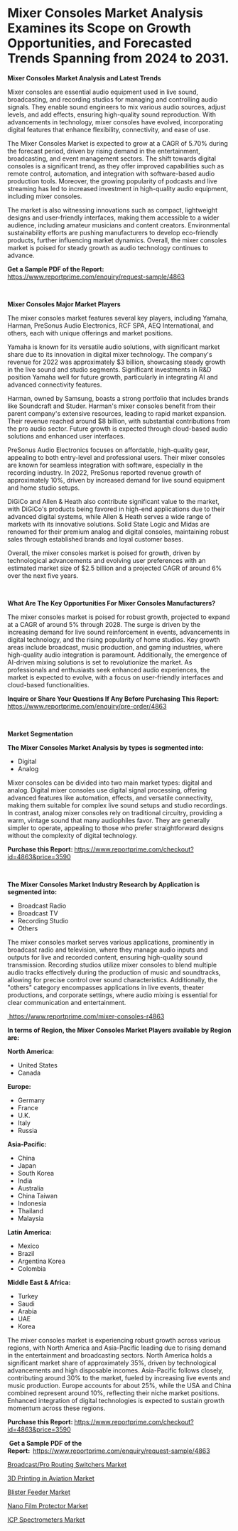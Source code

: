 <p><h1>Mixer Consoles Market Analysis Examines its Scope on Growth Opportunities, and Forecasted Trends Spanning from 2024 to 2031.</h1></p><p><strong>Mixer Consoles Market Analysis and Latest Trends</strong></p>
<p><p>Mixer consoles are essential audio equipment used in live sound, broadcasting, and recording studios for managing and controlling audio signals. They enable sound engineers to mix various audio sources, adjust levels, and add effects, ensuring high-quality sound reproduction. With advancements in technology, mixer consoles have evolved, incorporating digital features that enhance flexibility, connectivity, and ease of use.</p><p>The Mixer Consoles Market is expected to grow at a CAGR of 5.70% during the forecast period, driven by rising demand in the entertainment, broadcasting, and event management sectors. The shift towards digital consoles is a significant trend, as they offer improved capabilities such as remote control, automation, and integration with software-based audio production tools. Moreover, the growing popularity of podcasts and live streaming has led to increased investment in high-quality audio equipment, including mixer consoles.</p><p>The market is also witnessing innovations such as compact, lightweight designs and user-friendly interfaces, making them accessible to a wider audience, including amateur musicians and content creators. Environmental sustainability efforts are pushing manufacturers to develop eco-friendly products, further influencing market dynamics. Overall, the mixer consoles market is poised for steady growth as audio technology continues to advance.</p></p>
<p><strong>Get a Sample PDF of the Report:&nbsp;</strong> <a href="https://www.reportprime.com/enquiry/request-sample/4863">https://www.reportprime.com/enquiry/request-sample/4863</a></p>
<p>&nbsp;</p>
<p><strong>Mixer Consoles Major Market Players</strong></p>
<p><p>The mixer consoles market features several key players, including Yamaha, Harman, PreSonus Audio Electronics, RCF SPA, AEQ International, and others, each with unique offerings and market positions. </p><p>Yamaha is known for its versatile audio solutions, with significant market share due to its innovation in digital mixer technology. The company's revenue for 2022 was approximately $3 billion, showcasing steady growth in the live sound and studio segments. Significant investments in R&D position Yamaha well for future growth, particularly in integrating AI and advanced connectivity features.</p><p>Harman, owned by Samsung, boasts a strong portfolio that includes brands like Soundcraft and Studer. Harman's mixer consoles benefit from their parent company's extensive resources, leading to rapid market expansion. Their revenue reached around $8 billion, with substantial contributions from the pro audio sector. Future growth is expected through cloud-based audio solutions and enhanced user interfaces.</p><p>PreSonus Audio Electronics focuses on affordable, high-quality gear, appealing to both entry-level and professional users. Their mixer consoles are known for seamless integration with software, especially in the recording industry. In 2022, PreSonus reported revenue growth of approximately 10%, driven by increased demand for live sound equipment and home studio setups.</p><p>DiGiCo and Allen & Heath also contribute significant value to the market, with DiGiCo's products being favored in high-end applications due to their advanced digital systems, while Allen & Heath serves a wide range of markets with its innovative solutions. Solid State Logic and Midas are renowned for their premium analog and digital consoles, maintaining robust sales through established brands and loyal customer bases.</p><p>Overall, the mixer consoles market is poised for growth, driven by technological advancements and evolving user preferences with an estimated market size of $2.5 billion and a projected CAGR of around 6% over the next five years.</p></p>
<p>&nbsp;</p>
<p><strong>What Are The Key Opportunities For Mixer Consoles Manufacturers?</strong></p>
<p><p>The mixer consoles market is poised for robust growth, projected to expand at a CAGR of around 5% through 2028. The surge is driven by the increasing demand for live sound reinforcement in events, advancements in digital technology, and the rising popularity of home studios. Key growth areas include broadcast, music production, and gaming industries, where high-quality audio integration is paramount. Additionally, the emergence of AI-driven mixing solutions is set to revolutionize the market. As professionals and enthusiasts seek enhanced audio experiences, the market is expected to evolve, with a focus on user-friendly interfaces and cloud-based functionalities.</p></p>
<p><strong>Inquire or Share Your Questions If Any Before Purchasing This Report:</strong> <a href="https://www.reportprime.com/enquiry/pre-order/4863">https://www.reportprime.com/enquiry/pre-order/4863</a></p>
<p>&nbsp;</p>
<p><strong>Market Segmentation</strong></p>
<p><strong>The Mixer Consoles Market Analysis by types is segmented into:</strong></p>
<p><ul><li>Digital</li><li>Analog</li></ul></p>
<p><p>Mixer consoles can be divided into two main market types: digital and analog. Digital mixer consoles use digital signal processing, offering advanced features like automation, effects, and versatile connectivity, making them suitable for complex live sound setups and studio recordings. In contrast, analog mixer consoles rely on traditional circuitry, providing a warm, vintage sound that many audiophiles favor. They are generally simpler to operate, appealing to those who prefer straightforward designs without the complexity of digital technology.</p></p>
<p><strong>Purchase this Report:&nbsp;</strong><a href="https://www.reportprime.com/checkout?id=4863&price=3590">https://www.reportprime.com/checkout?id=4863&price=3590</a></p>
<p>&nbsp;</p>
<p><strong>The Mixer Consoles Market Industry Research by Application is segmented into:</strong></p>
<p><ul><li>Broadcast Radio</li><li>Broadcast TV</li><li>Recording Studio</li><li>Others</li></ul></p>
<p><p>The mixer consoles market serves various applications, prominently in broadcast radio and television, where they manage audio inputs and outputs for live and recorded content, ensuring high-quality sound transmission. Recording studios utilize mixer consoles to blend multiple audio tracks effectively during the production of music and soundtracks, allowing for precise control over sound characteristics. Additionally, the "others" category encompasses applications in live events, theater productions, and corporate settings, where audio mixing is essential for clear communication and entertainment.</p></p>
<p><a href="https://www.reportprime.com/mixer-consoles-r4863">&nbsp;https://www.reportprime.com/mixer-consoles-r4863</a></p>
<p><strong>In terms of Region, the Mixer Consoles Market Players available by Region are:</strong></p>
<p>
    <p> <strong> North America: </strong>
        <ul>
            <li>United States</li>
            <li>Canada</li>
        </ul>
        </p> 
    <p> <strong> Europe: </strong>
        <ul>
            <li>Germany</li>
            <li>France</li>
            <li>U.K.</li>
            <li>Italy</li>
            <li>Russia</li>
        </ul>
        </p> 
    <p> <strong> Asia-Pacific: </strong>
        <ul>
            <li>China</li>
            <li>Japan</li>
            <li>South Korea</li>
            <li>India</li>
            <li>Australia</li>
            <li>China Taiwan</li>
            <li>Indonesia</li>
            <li>Thailand</li>
            <li>Malaysia</li>
        </ul>
        </p> 
    <p> <strong> Latin America: </strong>
        <ul>
            <li>Mexico</li>
            <li>Brazil</li>
            <li>Argentina Korea</li>
            <li>Colombia</li>
        </ul>
        </p> 
    <p> <strong> Middle East & Africa: </strong>
        <ul>
            <li>Turkey</li>
            <li>Saudi</li>
            <li>Arabia</li>
            <li>UAE</li>
            <li>Korea</li>
        </ul>
    </p>
    </p>
<p><p>The mixer consoles market is experiencing robust growth across various regions, with North America and Asia-Pacific leading due to rising demand in the entertainment and broadcasting sectors. North America holds a significant market share of approximately 35%, driven by technological advancements and high disposable incomes. Asia-Pacific follows closely, contributing around 30% to the market, fueled by increasing live events and music production. Europe accounts for about 25%, while the USA and China combined represent around 10%, reflecting their niche market positions. Enhanced integration of digital technologies is expected to sustain growth momentum across these regions.</p></p>
<p><strong>Purchase this Report: </strong><a href="https://www.reportprime.com/checkout?id=4863&price=3590">https://www.reportprime.com/checkout?id=4863&price=3590</a></p>
<p>&nbsp;<strong>Get a Sample PDF of the Report:&nbsp;&nbsp;</strong><a href="https://www.reportprime.com/enquiry/request-sample/4863">https://www.reportprime.com/enquiry/request-sample/4863</a></p>
<p><strong></strong></p>
<p><p><a href="https://issuu.com/reportprime-2/docs/broadcastpro-routing-switchers-mark_abad284fd16c41">Broadcast/Pro Routing Switchers Market</a></p><p><a href="https://www.linkedin.com/pulse/3d-printing-aviation-industry-insights-report-analyzing-market-bj4jc?trackingId=Lu%2F767ahTTWh9plCWAuW9w%3D%3D">3D Printing in Aviation Market</a></p><p><a href="https://www.linkedin.com/pulse/blister-feeder-market-size-share-growth-analysis-type-c9hzc?trackingId=KzEwOFvgTAGf0OyCBny%2FxA%3D%3D">Blister Feeder Market</a></p><p><a href="https://issuu.com/reportprime-2/docs/nano-film-protector-market-size-203_41b5360a3a67b0">Nano Film Protector Market</a></p><p><a href="https://www.linkedin.com/pulse/emerging-opportunities-challenges-global-icp-spectrometers-market-wajac?trackingId=CwUCgMSGSauZKiHDWUOodA%3D%3D">ICP Spectrometers Market</a></p></p>